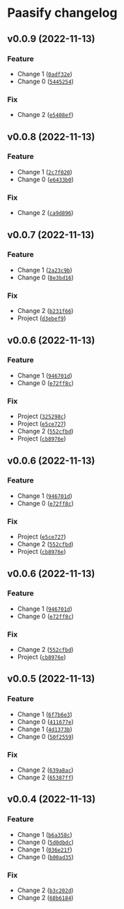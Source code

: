 # Paasify changelog

<!--next-version-placeholder-->

## v0.0.9 (2022-11-13)
### Feature
* Change 1 ([`0adf32e`](https://github.com/mrjk/python-project-poetry-template/commit/0adf32e8c18b9e5a3c0d46feb78ca558e7b2fa1b))
* Change 0 ([`5445254`](https://github.com/mrjk/python-project-poetry-template/commit/5445254b1dbee2e42dc869a545e9f00743dd7e32))

### Fix
* Change 2 ([`e5408ef`](https://github.com/mrjk/python-project-poetry-template/commit/e5408efc470c84f4c4f6443601dbfd84e3fac86f))

## v0.0.8 (2022-11-13)
### Feature
* Change 1 ([`2c7f020`](https://github.com/mrjk/python-project-poetry-template/commit/2c7f0200ebedf9597c63c7e3ffd73ad451edefd1))
* Change 0 ([`e6433b0`](https://github.com/mrjk/python-project-poetry-template/commit/e6433b0ac0587ab10f71516f0a6372db9257d126))

### Fix
* Change 2 ([`ca9d896`](https://github.com/mrjk/python-project-poetry-template/commit/ca9d8965580078b72c2044ddc4032528cf8e4c6a))

## v0.0.7 (2022-11-13)
### Feature
* Change 1 ([`2a23c9b`](https://github.com/mrjk/python-project-poetry-template/commit/2a23c9b68ce0aee48353ed1b31cf1bc1d86ac847))
* Change 0 ([`8e3bd16`](https://github.com/mrjk/python-project-poetry-template/commit/8e3bd1628f772c6e650ad31cb91c0e47640e9767))

### Fix
* Change 2 ([`b231f66`](https://github.com/mrjk/python-project-poetry-template/commit/b231f665d22dbeca785772c694bc30c51ca4af36))
* Project ([`d3ebef9`](https://github.com/mrjk/python-project-poetry-template/commit/d3ebef900026e8474ee7fed26438d44f0c420bc7))

## v0.0.6 (2022-11-13)
### Feature
* Change 1 ([`946701d`](https://github.com/mrjk/python-project-poetry-template/commit/946701d5c26c12410d1049df4e499c7f898beba2))
* Change 0 ([`e72ff8c`](https://github.com/mrjk/python-project-poetry-template/commit/e72ff8c822330669e95ec57963c921d299375cdd))

### Fix
* Project ([`325298c`](https://github.com/mrjk/python-project-poetry-template/commit/325298c3e59af46ee4fa4b7001e6637133efa1eb))
* Project ([`e5ce727`](https://github.com/mrjk/python-project-poetry-template/commit/e5ce7271afd36c7e8d1d49910bc314af85d355cf))
* Change 2 ([`552cfbd`](https://github.com/mrjk/python-project-poetry-template/commit/552cfbdc16abadb7c829b5b52d1630a58bcaf0e2))
* Project ([`cb8976e`](https://github.com/mrjk/python-project-poetry-template/commit/cb8976ec2052d617a6aa0e959111a8fe496f9278))

## v0.0.6 (2022-11-13)
### Feature
* Change 1 ([`946701d`](https://github.com/mrjk/python-project-poetry-template/commit/946701d5c26c12410d1049df4e499c7f898beba2))
* Change 0 ([`e72ff8c`](https://github.com/mrjk/python-project-poetry-template/commit/e72ff8c822330669e95ec57963c921d299375cdd))

### Fix
* Project ([`e5ce727`](https://github.com/mrjk/python-project-poetry-template/commit/e5ce7271afd36c7e8d1d49910bc314af85d355cf))
* Change 2 ([`552cfbd`](https://github.com/mrjk/python-project-poetry-template/commit/552cfbdc16abadb7c829b5b52d1630a58bcaf0e2))
* Project ([`cb8976e`](https://github.com/mrjk/python-project-poetry-template/commit/cb8976ec2052d617a6aa0e959111a8fe496f9278))

## v0.0.6 (2022-11-13)
### Feature
* Change 1 ([`946701d`](https://github.com/mrjk/python-project-poetry-template/commit/946701d5c26c12410d1049df4e499c7f898beba2))
* Change 0 ([`e72ff8c`](https://github.com/mrjk/python-project-poetry-template/commit/e72ff8c822330669e95ec57963c921d299375cdd))

### Fix
* Change 2 ([`552cfbd`](https://github.com/mrjk/python-project-poetry-template/commit/552cfbdc16abadb7c829b5b52d1630a58bcaf0e2))
* Project ([`cb8976e`](https://github.com/mrjk/python-project-poetry-template/commit/cb8976ec2052d617a6aa0e959111a8fe496f9278))

## v0.0.5 (2022-11-13)
### Feature
* Change 1 ([`6f7b6e3`](https://github.com/mrjk/python-project-poetry-template/commit/6f7b6e384fbee5bc9866ca6cc8583dc2abc56763))
* Change 0 ([`411677e`](https://github.com/mrjk/python-project-poetry-template/commit/411677efd75f0a031c3669f3bea31bd9bbd681a0))
* Change 1 ([`4d1373b`](https://github.com/mrjk/python-project-poetry-template/commit/4d1373b9620fd8f9b2c8451d0566e4a820e8d269))
* Change 0 ([`50f2559`](https://github.com/mrjk/python-project-poetry-template/commit/50f25593c0f0c62e59a66251fddfcdbaa66fb760))

### Fix
* Change 2 ([`639a8ac`](https://github.com/mrjk/python-project-poetry-template/commit/639a8ac2b3a009edaba0639ba6e1abbd100fdaf0))
* Change 2 ([`65387ff`](https://github.com/mrjk/python-project-poetry-template/commit/65387ffbb2fd32a597bbc479de80548676e23a0b))

## v0.0.4 (2022-11-13)
### Feature
* Change 1 ([`b6a358c`](https://github.com/mrjk/python-project-poetry-template/commit/b6a358ca57c4aeb529b7775deb5aaa7a832cf1b1))
* Change 0 ([`5d0dbdc`](https://github.com/mrjk/python-project-poetry-template/commit/5d0dbdcccf2b49a50d625bd6a2c791494f8e40fe))
* Change 1 ([`036e21f`](https://github.com/mrjk/python-project-poetry-template/commit/036e21f1f75808b3c7e01df9f100c25efc8dc817))
* Change 0 ([`b00ad35`](https://github.com/mrjk/python-project-poetry-template/commit/b00ad35378c871a15d258c725c11808bc5ed40c8))

### Fix
* Change 2 ([`b3c202d`](https://github.com/mrjk/python-project-poetry-template/commit/b3c202d6eeb277eda5c0ba1ee9dc767826f835e4))
* Change 2 ([`68b6184`](https://github.com/mrjk/python-project-poetry-template/commit/68b61843525e40462653d6e0ff09d43aded7cc2e))
